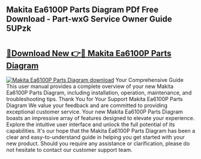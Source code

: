 ## Makita Ea6100P Parts Diagram PDf Free Download - Part-wxG Service Owner Guide 5UPzk

# <h2><a href="http://dfjwtr.blite.top/?on=Makita+Ea6100P+Parts+Diagram">🔗Download New 👉🔴 Makita Ea6100P Parts Diagram</a></h2>

[![Makita Ea6100P Parts Diagram download](https://i.imgur.com/lujVjoI.png)](http://dfjwtr.blite.top/?on=Makita+Ea6100P+Parts+Diagram)
Your Comprehensive Guide This user manual provides a complete overview of your new Makita Ea6100P Parts Diagram, including installation, operation, maintenance, and troubleshooting tips. Thank You for Your Support Makita Ea6100P Parts Diagram We value your feedback and are committed to providing exceptional customer service. Your new Makita Ea6100P Parts Diagram boasts an impressive array of features designed to elevate your experience. Explore the intuitive user interface and unlock the full potential of its capabilities. It's our hope that the Makita Ea6100P Parts Diagram has been a clear and easy-to-understand guide in helping you get started with your new product. Should you require any assistance or clarification, please do not hesitate to contact our customer support team.
